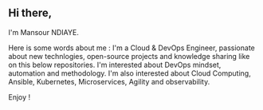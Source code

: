 ## Hi there,

I'm Mansour NDIAYE.

Here is some words about me : 
I'm a Cloud & DevOps Engineer, passionate about new technlogies, open-source projects and knowledge sharing like on this below repositories. I'm interested about DevOps mindset, automation and methodology.
I'm also interested about Cloud Computing, Ansible, Kubernetes, Microservices, Agility and observability.

Enjoy !
